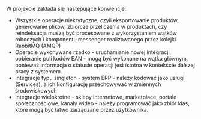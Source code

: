 W projekcie zakłada się następujące konwencje:

- Wszystkie operacje niekrytyczne, czyli eksportowanie produktów, generowanie plików, zbiorcze przeliczenia w produktach,
czy reindeksacja muszą być procesowane z wykorzystaniem wątków roboczych i komponentu messenger realizowanego przez 
kolejki RabbitMQ (AMQP)
- Operacje wykonywane rzadko - uruchamianie nowej integracji, pobieranie puli kodów EAN - mogą być wykonane na wątku
głównym, ponieważ informacja o statusie operacji jest istotna w kontekście dalszej pracy z systemem.
- Integracje typu singleton - system ERP - należy kodować jako usługi (Services), a ich konfigurację przechowywać w zmiennych 
środowiskowych
- Integracje wielokrotne - sklepy internetowe, marketplace, portale społecznościowe, kanały wideo - należy programować
jako zbiór klas, które mogą być łatwo zarządzane przez użytkownika.